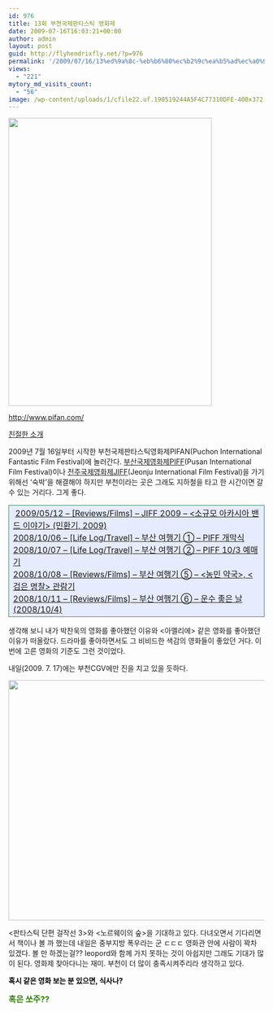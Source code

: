 ```yaml
---
id: 976
title: 13회 부천국제판타스틱 영화제
date: 2009-07-16T16:03:21+00:00
author: admin
layout: post
guid: http://flyhendrixfly.net/?p=976
permalink: '/2009/07/16/13%ed%9a%8c-%eb%b6%80%ec%b2%9c%ea%b5%ad%ec%a0%9c%ed%8c%90%ed%83%80%ec%8a%a4%ed%8b%b1-%ec%98%81%ed%99%94%ec%a0%9c/'
views:
  - "221"
mytory_md_visits_count:
  - "56"
image: /wp-content/uploads/1/cfile22.uf.190519244A5F4C77310DFE-400x372.jpg
---
```

<img src="http://submania.dothome.co.kr/wp-content/uploads/1/cfile22.uf.190519244A5F4C77310DFE.jpg" class="aligncenter" width="400" height="566" alt="" filename="1290473864.w400-h566.jpg" filemime="image/jpeg" />
  
<a title="[http://www.pifan.com/]로 이동합니다." target="_blank" href="http://www.pifan.com/">http://www.pifan.com/</a>

<a title="[http://kkuldanji.tistory.com/305]로 이동합니다." target="_blank" href="http://kkuldanji.tistory.com/305">친절한 소개</a>

2009년 7월 16일부터 시작한 부천국제판타스틱영화제PIFAN(Puchon International Fantastic Film Festival)에 놀러간다. <a title="[http://www.piff.org/]로 이동합니다." target="_blank" href="http://www.piff.org/">부산국제영화제PIFF</a>(Pusan International Film Festival)이나 <a title="[http://www.jiff.or.kr/]로 이동합니다." target="_blank" href="http://www.jiff.or.kr/">전주국제영화제JIFF</a>(Jeonju International Film Festival)을 가기 위해선 &#8216;숙박&#8217;을 해결해야 하지만 부천이라는 곳은 그래도 지하철을 타고 한 시간이면 갈 수 있는 거리다. 그게 좋다.

<table style="border-collapse: collapse;" width="600" bgcolor="#e6ecfe" cellpadding="1" cellspacing="1">
  <tr>
    <td style="border: 1px solid rgb(49, 133, 97);" width="100%">
      &nbsp;<a href="http://flyinghendrix.tistory.com/303" target="_blank">2009/05/12 &#8211; [Reviews/Films] &#8211; JIFF 2009 &#8211; <소규모 아카시아 밴드 이야기> (민환기, 2009)</a><br /> <a href="http://flyinghendrix.tistory.com/146" target="_blank">2008/10/06 &#8211; [Life Log/Travel] &#8211; 부산 여행기 ① &#8211; PIFF 개막식</a><br /> <a href="http://flyinghendrix.tistory.com/148" target="_blank">2008/10/07 &#8211; [Life Log/Travel] &#8211; 부산 여행기 ② &#8211; PIFF 10/3 예매기</a><br /> <a href="http://flyinghendrix.tistory.com/151" target="_blank">2008/10/08 &#8211; [Reviews/Films] &#8211; 부산 여행기 ⑤ &#8211; <농민 약국>, <검은 명찰> 관람기</a><br /> <a href="http://flyinghendrix.tistory.com/154" target="_blank">2008/10/11 &#8211; [Reviews/Films] &#8211; 부산 여행기 ⑥ &#8211; 운수 좋은 날(2008/10/4)</a>
    </td>
  </tr>
</table>

생각해 보니 내가 박찬욱의 영화를 좋아했던 이유와 <아멜리에> 같은 영화를 좋아했던 이유가 떠올랐다. 드라마를 좋아하면서도 그 비비드한 색감의 영화들이 좋았던 거다. 이번에 고른 영화의 기준도 그런 것이었다.

내일(2009. 7. 17)에는 부천CGV에만 진을 치고 있을 듯하다.

<img src="http://submania.dothome.co.kr/wp-content/uploads/1/cfile23.uf.12401E194A5F4E6A9F9236.jpg" class="aligncenter" width="610" height="472" alt="" filename="pifan0717.jpg" filemime="image/jpeg" />
  
<판타스틱 단편 걸작선 3>와 <노르웨이의 숲>을 기대하고 있다. 다녀오면서 기다리면서 책이나 볼 까 했는데 내일은 중부지방 폭우라는 군 ㄷㄷㄷ 영화관 안에 사람이 꽉차 있겠다. 볼 만 하겠는걸?? leopord와 함께 가지 못하는 것이 아쉽지만 그래도 기대가 많이 된다. 영화제 찾아다니는 재미. 부천이 더 많이 충족시켜주리라 생각하고 있다.

<span style="font-weight: bold; color: rgb(0, 0, 0);">혹시 같은 영화 보는 분 있으면, 식사나?</span>

<span style="color: rgb(43, 132, 0); font-weight: bold;"><span style="font-size: 12pt;">혹은 쏘주??</span></span>